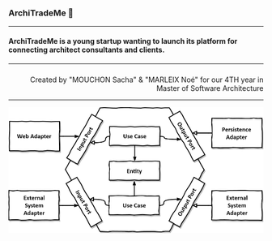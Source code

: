 ### ArchiTradeMe 🚀

***

#### ArchiTradeMe is a young startup wanting to launch its platform for connecting architect consultants and clients.

---
###
<p align='right'>Created by "MOUCHON Sacha" & "MARLEIX Noé" for our 4TH year in Master of Software Architecture</p>

---
![img.png](deliverables/schema/hexagonal-architecture.png)